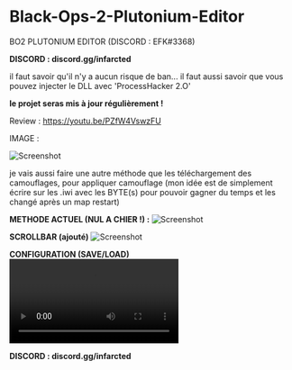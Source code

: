# Black-Ops-2-Plutonium-Editor
BO2 PLUTONIUM EDITOR (DISCORD : EFK#3368)

**DISCORD : discord.gg/infarcted**

il faut savoir qu'il n'y a aucun risque de ban...
il faut aussi savoir que vous pouvez injecter le DLL avec 'ProcessHacker 2.O'


**le projet seras mis à jour régulièrement !**

Review : https://youtu.be/PZfW4VswzFU

IMAGE :

![Screenshot](https://cdn.discordapp.com/attachments/1097539129522270228/1100083245971939450/Capture_decran_2023-04-24_173709.png)

je vais aussi faire une autre méthode que les téléchargement des camouflages, pour appliquer camouflage
(mon idée est de simplement écrire sur les .iwi avec les BYTE(s) pour pouvoir gagner du temps et les changé après un map restart)

**METHODE ACTUEL (NUL A CHIER !) :**
![Screenshot](https://cdn.discordapp.com/attachments/1099926433796735008/1100101695687643147/image.png)

**SCROLLBAR (ajouté)**
![Screenshot](https://cdn.discordapp.com/attachments/1099926433796735008/1100125614171750400/image.png)


**CONFIGURATION (SAVE/LOAD)**
![Watch the video](https://cdn.discordapp.com/attachments/1098356561291788459/1100178684264054885/2023-04-24_23-56-39.mp4)

**DISCORD : discord.gg/infarcted**


